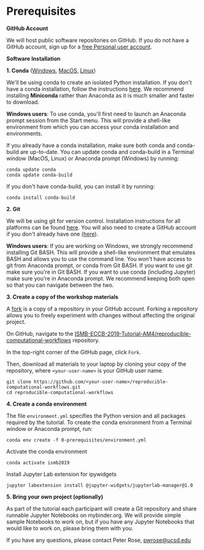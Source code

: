 # Prerequisites

__GitHub Account__

We will host public software repositories on GitHub. If you do not have a GitHub account, sign up for a [free Personal user account](https://github.com/join).

__Software Installation__

**1. Conda** ([Windows](https://conda.io/projects/conda/en/latest/user-guide/install/windows.html), [MacOS](https://conda.io/projects/conda/en/latest/user-guide/install/macos.html), [Linux](https://conda.io/projects/conda/en/latest/user-guide/install/linux.html)) 

We'll be using conda to create an isolated Python installation. If you don't have a conda installation, follow the instructions [here](https://conda.io/projects/conda/en/latest/user-guide/install/index.html).
We recommend installing **Miniconda** rather than Anaconda as it is much smaller and faster to download.

__Windows users__: To use conda, you'll first need to launch an Anaconda prompt session from the Start menu. This will provide a shell-like environment from which you can access your conda installation and environments.

If you already have a conda installation, make sure both conda and conda-build are up-to-date. You can update conda and conda-build in a Terminal window (MacOS, Linux) or Anaconda prompt (Windows) by running:
```
conda update conda
conda update conda-build
```

If you don't have conda-build, you can install it by running:
```
conda install conda-build
```

**2. Git** 

We will be using git for version control. Installation instructions for all platforms can be found [here](https://git-scm.com/book/en/v2/Getting-Started-Installing-Git). You will also need to create a GitHub account if you don't already have one ([here](https://github.com/join)).

__Windows users__: If you are working on Windows, we strongly recommend installing Git BASH. This will provide a shell-like environment that emulates BASH and allows you to use the command line. You won't have access to git from Anaconda prompt, or conda from Git BASH. If you want to use git make sure you're in Git BASH. If you want to use conda (including Jupyter) make sure you're in Anaconda prompt. We recommend keeping both open so that you can navigate between the two.

**3. Create a copy of the workshop materials**

A [fork](https://help.github.com/en/articles/fork-a-repo) is a copy of a repository in your GitHub account. Forking a repository allows you to freely experiment with changes without affecting the original project.

On GitHub, navigate to the [ISMB-ECCB-2019-Tutorial-AM4/reproducible-computational-workflows](https://github.com/ISMB-ECCB-2019-Tutorial-AM4/reproducible-computational-workflows) repository.

In the top-right corner of the GitHub page, click ```Fork```.

Then, download all materials to your laptop by cloning your copy of the repository, where ```<your-user-name>``` is your GitHub user name.
```
git clone https://github.com/<your-user-name>/reproducible-computational-workflows.git
cd reproducible-computational-workflows
```

**4. Create a conda environment**

The file `environment.yml` specifies the Python version and all packages required by the tutorial. To create the conda environment from a Terminal window or Anaconda prompt, run:
```
conda env create -f 0-prerequisites/environment.yml
```

Activate the conda environment
```
conda activate ismb2019
```

Install Jupyter Lab extension for ipywidgets
```
jupyter labextension install @jupyter-widgets/jupyterlab-manager@1.0
```

**5. Bring your own project (optionally)**

As part of the tutorial each participant will create a Git repository and share runnable Jupyter Notebooks on mybinder.org. We will provide simple sample Notebooks to work on, but if you have any Jupyter Notebooks that would like to work on, please bring them with you.

If you have any questions, please contact Peter Rose, pwrose@ucsd.edu
